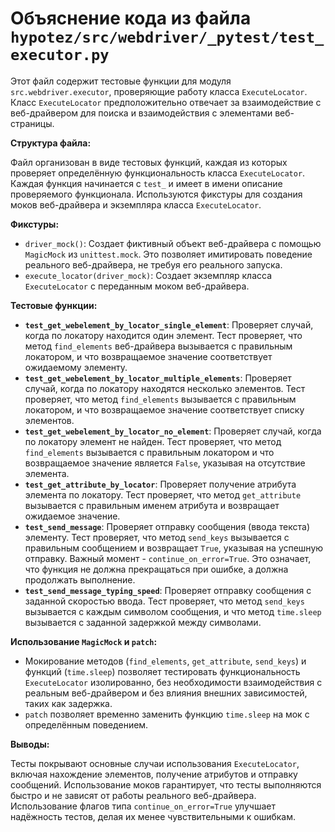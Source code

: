 # Объяснение кода из файла `hypotez/src/webdriver/_pytest/test_executor.py`

Этот файл содержит тестовые функции для модуля `src.webdriver.executor`, проверяющие работу класса `ExecuteLocator`.  Класс `ExecuteLocator` предположительно отвечает за взаимодействие с веб-драйвером для поиска и взаимодействия с элементами веб-страницы.

**Структура файла:**

Файл организован в виде тестовых функций, каждая из которых проверяет определённую функциональность класса `ExecuteLocator`.  Каждая функция начинается с `test_` и имеет в имени описание проверяемого функционала.  Используются фикстуры для создания моков веб-драйвера и экземпляра класса `ExecuteLocator`.

**Фикстуры:**

* `driver_mock()`: Создает фиктивный объект веб-драйвера с помощью `MagicMock` из `unittest.mock`. Это позволяет имитировать поведение реального веб-драйвера, не требуя его реального запуска.
* `execute_locator(driver_mock)`: Создает экземпляр класса `ExecuteLocator` с переданным моком веб-драйвера.

**Тестовые функции:**

* **`test_get_webelement_by_locator_single_element`**: Проверяет случай, когда по локатору находится один элемент. Тест проверяет, что метод `find_elements` веб-драйвера вызывается с правильным локатором, и что возвращаемое значение соответствует ожидаемому элементу.
* **`test_get_webelement_by_locator_multiple_elements`**: Проверяет случай, когда по локатору находятся несколько элементов.  Тест проверяет, что метод `find_elements` вызывается с правильным локатором, и что возвращаемое значение соответствует списку элементов.
* **`test_get_webelement_by_locator_no_element`**: Проверяет случай, когда по локатору элемент не найден.  Тест проверяет, что метод `find_elements` вызывается с правильным локатором и что возвращаемое значение является `False`, указывая на отсутствие элемента.
* **`test_get_attribute_by_locator`**: Проверяет получение атрибута элемента по локатору.  Тест проверяет, что метод `get_attribute` вызывается с правильным именем атрибута и возвращает ожидаемое значение.
* **`test_send_message`**: Проверяет отправку сообщения (ввода текста) элементу. Тест проверяет, что метод `send_keys` вызывается с правильным сообщением и возвращает `True`, указывая на успешную отправку.  Важный момент - `continue_on_error=True`. Это означает, что функция не должна прекращаться при ошибке, а должна продолжать выполнение.
* **`test_send_message_typing_speed`**: Проверяет отправку сообщения с заданной скоростью ввода.  Тест проверяет, что метод `send_keys` вызывается с каждым символом сообщения, и что метод `time.sleep` вызывается с заданной задержкой между символами.

**Использование `MagicMock` и `patch`:**

* Мокирование методов (`find_elements`, `get_attribute`, `send_keys`) и функций (`time.sleep`) позволяет тестировать функциональность `ExecuteLocator` изолированно, без необходимости взаимодействия с реальным веб-драйвером и без влияния внешних зависимостей, таких как задержка.
* `patch` позволяет временно заменить функцию `time.sleep` на мок с определённым поведением.

**Выводы:**

Тесты покрывают основные случаи использования `ExecuteLocator`, включая нахождение элементов, получение атрибутов и отправку сообщений. Использование моков гарантирует, что тесты выполняются быстро и не зависят от работы реального веб-драйвера.  Использование флагов типа `continue_on_error=True` улучшает надёжность тестов, делая их менее чувствительными к ошибкам.